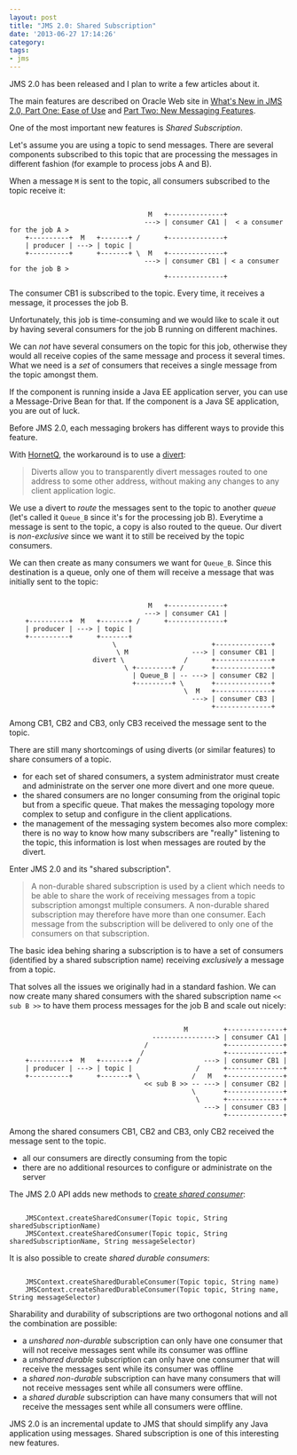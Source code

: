 ```yaml
---
layout: post
title: "JMS 2.0: Shared Subscription"
date: '2013-06-27 17:14:26'
category: 
tags:
- jms
---
```


JMS 2.0 has been released and I plan to write a few articles about it.

The main features are described on Oracle Web site in [What's New in JMS 2.0, Part One: Ease of Use][new-part-one] and [Part Two: New Messaging Features][new-part-two].

One of the most important new features is *Shared Subscription*.

Let's assume you are using a topic to send messages. There are several components subscribed to this topic that are processing the messages in different fashion (for example to process jobs A and B).

When a message `M` is sent to the topic, all consumers subscribed to the topic receive it:

<pre><code class="no-highlight">
                                   M   +--------------+
                                  ---> | consumer CA1 |  < a consumer for the job A >
    +----------+  M   +-------+ /      +--------------+
    | producer | ---> | topic |   
    +----------+      +-------+ \  M   +--------------+
                                  ---> | consumer CB1 | < a consumer for the job B >
                                       +--------------+
</code></pre>

The consumer CB1 is subscribed to the topic. Every time, it receives a message, it processes the job B.

Unfortunately, this job is time-consuming and we would like to scale it out by having several consumers for the job B running on different machines.

We can *not* have several consumers on the topic for this job, otherwise they would all receive copies of the same message and process it several times. What we need is a *set* of consumers that receives a single message from the topic amongst them.

If the component is running inside a Java EE application server, you can use a Message-Drive Bean for that. If the component is a Java SE application, you are out of luck.

Before JMS 2.0, each messaging brokers has different ways to provide this feature.

With [HornetQ][hornetq], the workaround is to use a [divert][divert]:

> Diverts allow you to transparently divert messages routed to one address to some other address, without making any changes to any client application logic.

We use a divert to *route* the messages sent to the topic to another *queue* (let's called it `Queue_B` since it's for the processing job B). Everytime a message is sent to the topic, a copy is also routed to the queue. Our divert is *non-exclusive* since we want it to still be received by the topic consumers.

We can then create as many consumers we want for `Queue_B`. Since this destination is a queue, only one of them will receive a message that was initially sent to the topic:

<pre><code class="no-highlight">
                                   M   +--------------+
                                  ---> | consumer CA1 |
    +----------+  M   +-------+ /      +--------------+
    | producer | ---> | topic |  
    +----------+      +-------+  
                          \                        +--------------+
                           \ M                ---> | consumer CB1 |
                     divert \               /      +--------------+
                             \ +---------+ /       +--------------+  
                               | Queue_B | -- ---> | consumer CB2 |
                               +---------+ \       +--------------+
                                            \  M   +--------------+
                                              ---> | consumer CB3 |
                                                   +--------------+
</code></pre>                                                  

Among CB1, CB2 and CB3, only CB3 received the message sent to the topic.

There are still many shortcomings of using diverts (or similar features) to share consumers of a topic.

* for each set of shared consumers, a system administrator must create and administrate on the server one more divert and one more queue.
* the shared consumers are no longer consuming from the original topic but from a specific queue. That makes the messaging topology more complex to setup and configure in the client applications.
* the management of the messaging system becomes also more complex: there is no way to know how many subscribers are "really" listening to the topic, this information is lost when messages are routed by the divert.

Enter JMS 2.0 and its "shared subscription".

> A non-durable shared subscription is used by a client which needs to be able to share the work of receiving messages from a topic subscription amongst multiple consumers. A non-durable shared subscription may therefore have more than one consumer. Each message from the subscription will be delivered to only one of the consumers on that subscription.

The basic idea behing sharing a subscription is to have a set of consumers (identified by a shared subscription name) receiving *exclusively* a message from a topic.

That solves all the issues we originally had in a standard fashion.
We can now create many shared consumers with the shared subscription name `<< sub B >>` to have them process messages for the job B and scale out nicely:

<pre><code class="no-highlight">
                                            M         +--------------+
                                    ----------------> | consumer CA1 |
                                  /                   +--------------+
                                 /                    +--------------+
    +----------+  M   +-------+ /                ---> | consumer CB1 |
    | producer | ---> | topic |                /      +--------------+
    +----------+      +-------+ \             /   M   +--------------+
                                  << sub B >> -- ---> | consumer CB2 |
                                              \       +--------------+
                                               \      +--------------+
                                                 ---> | consumer CB3 |
                                                      +--------------+
</code></pre>

Among the shared consumers CB1, CB2 and CB3, only CB2 received the message sent to the topic.

* all our consumers are directly consuming from the topic
* there are no additional resources to configure or administrate on the server

The JMS 2.0 API adds new methods to [create *shared consumer*][javadoc]:

<pre><code class="java">
    JMSContext.createSharedConsumer(Topic topic, String sharedSubscriptionName)
    JMSContext.createSharedConsumer(Topic topic, String sharedSubscriptionName, String messageSelector)
</code></pre>

It is also possible to create *shared durable consumers*:

<pre><code class="java">
    JMSContext.createSharedDurableConsumer(Topic topic, String name)
    JMSContext.createSharedDurableConsumer(Topic topic, String name, String messageSelector)
</code></pre>

Sharability and durability of subscriptions are two orthogonal notions and all the combination are possible:

* a *unshared non-durable* subscription can only have one consumer that will not receive messages sent while its consumer was offline
* a *unshared durable* subscription can only have one consumer that will receive the messages sent while its consumer was offline
* a *shared non-durable* subscription can have many consumers that will not receive messages sent while all consumers were offline.
* a *shared durable* subscription can have many consumers that will not receive the messages sent while all consumers were offline.

JMS 2.0 is an incremental update to JMS that should simplify any Java application using messages. Shared subscription is one of this interesting new features.

[new-part-one]: http://www.oracle.com/technetwork/articles/java/jms20-1947669.html
[new-part-two]: http://www.oracle.com/technetwork/articles/java/jms2messaging-1954190.html
[hornetq]: http://hornetq.org/
[divert]: http://docs.jboss.org/hornetq/2.3.0.Final/docs/user-manual/html/diverts.html
[javadoc]: https://jms-spec.java.net/2.0/apidocs/javax/jms/JMSContext.html#createSharedConsumer(javax.jms.Topic,%20java.lang.String)